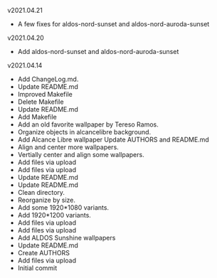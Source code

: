 v2021.04.21
 * A few fixes for aldos-nord-sunset and aldos-nord-auroda-sunset

v2021.04.20
 * Add aldos-nord-sunset and aldos-nord-auroda-sunset

v2021.04.14
 * Add ChangeLog.md.
 * Update README.md
 * Improved Makefile
 * Delete Makefile
 * Update README.md
 * Add Makefile
 * Add an old favorite wallpaper by Tereso Ramos.
 * Organize objects in alcancelibre background.
 * Add Alcance Libre wallpaper Update AUTHORS and README.md
 * Align and center more wallpapers.
 * Vertially center and align some wallpapers.
 * Add files via upload
 * Add files via upload
 * Update README.md
 * Update README.md
 * Clean directory.
 * Reorganize by size.
 * Add some 1920*1080 variants.
 * Add 1920*1200 variants.
 * Add files via upload
 * Add files via upload
 * Add ALDOS Sunshine wallpapers
 * Update README.md
 * Create AUTHORS
 * Add files via upload
 * Initial commit
